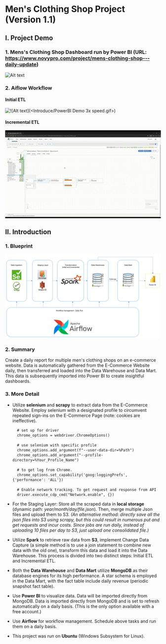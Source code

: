 # Men's Clothing Shop Project (Version 1.1)
## I. Project Demo
### 1. Mens's Clothing Shop Dashboard run by Power BI (URL: https://www.novypro.com/project/mens-clothing-shop---daily-update)

![Alt text](<Introduce/PowerBI Demo 3x speed.gif>)
### 2. Aiflow Workflow
#### Initial ETL
![!\[Alt text\](<Introduce/PowerBI Demo 3x speed.gif>)](<Introduce/Initial ETL.gif>)
#### Incremental ETL
![Alt text](<Introduce/Incremental ETL.gif>)

## II. Introduction

### 1. Blueprint
![Alt text](Introduce/Blueprint.png)

### 2. Summary
Create a daily report for multiple men's clothing shops on an e-commerce website.
Data is automatically gathered from the E-Commerce Website daily, then transferred and loaded into the Data Warehouse and Data Mart. This data is subsequently imported into Power BI to create insightful dashboards.

### 3. More Detail
* Utilize **selenium** and **scrapy** to extract data from the E-Commerce Website. Employ selenium with a designated profile to circumvent repeated sign-ins on the E-Commerce Page (note: cookies are ineffective).

        # set up for driver
        chrome_options = webdriver.ChromeOptions()

        # use selenium with specific profile
        chrome_options.add_argument(f"--user-data-dir=%Path")
        chrome_options.add_argument("--profile-directory=%Your_Profile_Name")

        # to get log from Chrome.
        chrome_options.set_capability('goog:loggingPrefs', {'performance': 'ALL'})

        # Enable network tracking. To get request and response from API
        driver.execute_cdp_cmd("Network.enable", {})

* For the Staging Layer: Store all the scraped data in **local storage** (dynamic path: *year/month/day/file.json*). Then, merge multiple Json files and upload them to S3. *(An alternative method: directly save all the json files into S3 using scrapy, but this could result in numerous put and get requests and incur costs. Since jobs are run daily, instead of uploading 10 files per day to S3, just upload one consolidated file.)*

* Utilize **Spark** to retrieve raw data from **S3**, implement Change Data Capture (a simple method is to use a join statement to combine new data with the old one), transform this data and load it into the Data Warehouse. This process is divided into two distinct steps: Initial ETL and Incremental ETL.

* Both the **Data Warehouse** and **Data Mart** utilize **MongoDB** as their database engines for its high performance. A star schema is employed in the Data Mart, with the fact table include daily revenue (periodic snapshot fact table).

* Use **Power BI** to visualize data. Data will be imported directly from MongoDB. Data is imported directly from MongoDB and is set to refresh automatically on a daily basis. (This is the only option available with a free account.)

* Use **Airflow** for workflow management. Schedule above tasks and run them on a daily basis.

* This project was run on **Ubuntu** (Windows Subsystem for Linux).